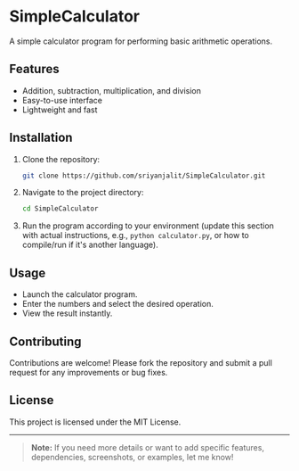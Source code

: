 # SimpleCalculator

A simple calculator program for performing basic arithmetic operations.

## Features

- Addition, subtraction, multiplication, and division
- Easy-to-use interface
- Lightweight and fast

## Installation

1. Clone the repository:
   ```bash
   git clone https://github.com/sriyanjalit/SimpleCalculator.git
   ```
2. Navigate to the project directory:
   ```bash
   cd SimpleCalculator
   ```
3. Run the program according to your environment (update this section with actual instructions, e.g., `python calculator.py`, or how to compile/run if it's another language).

## Usage

- Launch the calculator program.
- Enter the numbers and select the desired operation.
- View the result instantly.

## Contributing

Contributions are welcome! Please fork the repository and submit a pull request for any improvements or bug fixes.

## License

This project is licensed under the MIT License.

---

> **Note:** If you need more details or want to add specific features, dependencies, screenshots, or examples, let me know!
